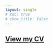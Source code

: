 ```yaml
---
layout: single
# toc: true
# show_title: false
---
```


## [View my CV](https://www.dropbox.com/scl/fi/yj1ntzgov0wteejnb3im9/CV_DuiyiDAI.pdf?rlkey=2z05dtfry466ngison4jmdl48&st=sg31zpsz&dl=0)
